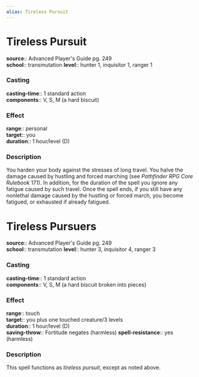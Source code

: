 ```yaml
---
alias: Tireless Pursuit
---
```


# Tireless Pursuit 

**source**:: Advanced Player's Guide pg. 249  
**school**:: transmutation
**level**:: hunter 1, inquisitor 1, ranger 1

### Casting 

**casting-time**:: 1 standard action  
**components**:: V, S, M (a hard biscuit)

### Effect 

**range**:: personal  
**target**:: you  
**duration**:: 1 hour/level (D)

### Description 

You harden your body against the stresses of long travel. You halve the damage caused by hustling and forced marching (see *Pathfinder RPG Core Rulebook* 171). In addition, for the duration of the spell you ignore any fatigue caused by such travel. Once the spell ends, if you still have any nonlethal damage caused by the hustling or forced march, you become fatigued, or exhausted if already fatigued.

# Tireless Pursuers 

**source**:: Advanced Player's Guide pg. 249  
**school**:: transmutation
**level**:: hunter 3, inquisitor 4, ranger 3

### Casting 

**casting-time**:: 1 standard action  
**components**:: V, S, M (a hard biscuit broken into pieces)

### Effect 

**range**:: touch  
**target**:: you plus one touched creature/3 levels  
**duration**:: 1 hour/level (D)  
**saving-throw**:: Fortitude negates (harmless)
**spell-resistance**:: yes (harmless)

### Description 

This spell functions as *tireless pursuit*, except as noted above.
